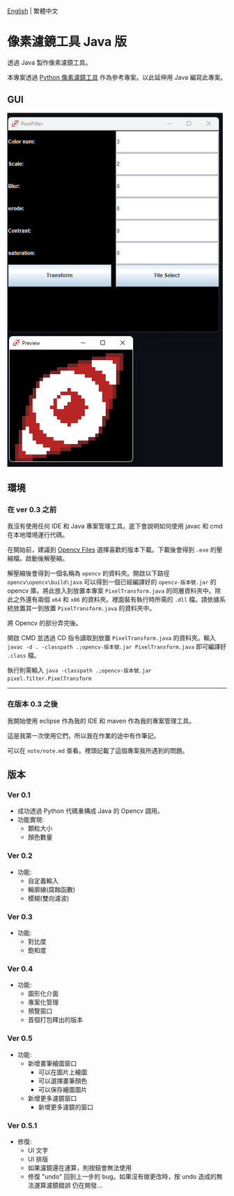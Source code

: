 [English](README.md) | 繁體中文
# 像素濾鏡工具 Java 版
透過 Java 製作像素濾鏡工具。

本專案透過 [Python 像素濾鏡工具](https://github.com/JingShing-Tools/Pixel-Art-transform-in-python) 作為參考專案。以此延伸用 Java 編寫此專案。

## GUI
![GUI](image/GUI.png)

## 環境
### 在 ver 0.3 之前
我沒有使用任何 IDE 和 Java 專案管理工具。底下會說明如何使用 javac 和 cmd 在本地環境運行代碼。

在開始前，建議到 [Opencv Files](https://sourceforge.net/projects/opencvlibrary/files/) 選擇喜歡的版本下載。下載後會得到 ```.exe``` 的壓縮檔。啟動後解壓縮。

解壓縮後會得到一個名稱為 ```opencv``` 的資料夾。開啟以下路徑 ```opencv\opencv\build\java``` 可以得到一個已經編譯好的 ```opencv-版本號.jar``` 的 opencv 庫。將此放入到放置本專案 ```PixelTransform.java``` 的同層資料夾中。除此之外還有兩個 ```x64``` 和 ```x86``` 的資料夾。裡面裝有執行時所需的 ```.dll``` 檔。請依據系統放置其一到放置 ```PixelTransform.java``` 的資料夾中。

將 Opencv 的部分弄完後。

開啟 CMD 並透過 CD 指令讀取到放置 ```PixelTransform.java``` 的資料夾。輸入 ```javac -d . -classpath .;opencv-版本號.jar PixelTransform.java``` 即可編譯好 ```.class``` 檔。

執行則需輸入 ```java -classpath .;opencv-版本號.jar pixel.filter.PixelTransform```

---
### 在版本 0.3 之後
我開始使用 eclipse 作為我的 IDE 和 maven 作為我的專案管理工具。

這是我第一次使用它們，所以我在作業的途中有作筆記。

可以在 ```note/note.md``` 查看。裡頭記載了這個專案我所遇到的問題。

## 版本
### Ver 0.1
* 成功透過 Python 代碼重構成 Java 的 Opencv 調用。
* 功能實現:
  * 顆粒大小  
  * 顏色數量
### Ver 0.2
* 功能:
  * 自定義輸入
  * 輪廓線(腐蝕函數)
  * 模糊(雙向濾波)
### Ver 0.3
* 功能:
  * 對比度
  * 飽和度
### Ver 0.4
* 功能:
  * 圖形化介面
  * 專案化管理
  * 預覽窗口
  * 首個打包釋出的版本
### Ver 0.5
* 功能:
  * 新增畫筆繪圖窗口
    * 可以在圖片上繪圖
    * 可以選擇畫筆顏色
    * 可以保存繪圖圖片
  * 新增更多濾鏡窗口
    * 新增更多濾鏡的窗口
### Ver 0.5.1
* 修復:
  * UI 文字
  * UI 排版
  * 如果濾鏡還在運算，則按鈕會無法使用
  * 修復 "undo" 回到上一步的 bug。如果沒有做更改時，按 undo 造成的無法運算濾鏡錯誤
仍在開發...
